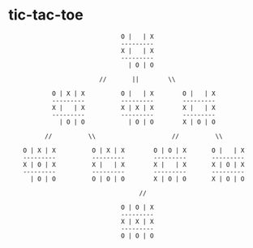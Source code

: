 # tic-tac-toe


                                   O |   | X
                                   ---------
                                   X |   | X
                                   ---------
                                     | O | O

                             //       ||        \\

                O | X | X          O |   | X        O |   | X
                ---------          ---------        ---------
                X |   | X          X | X | X        X |   | X
                ---------          ---------        ---------
                  | O | O            | O | O        X | O | O

              //          \\                     //          \\

        O | X | X          O | X | X        O | O | X       O |   | X
        ---------          ---------        ---------       ---------
        X | O | X          X |   | X        X |   | X       X | O | X
        ---------          ---------        ---------       ---------
          | O | O          O | O | O        X | O | O       X | O | O

                                        //

                                   O | O | X
                                   ---------
                                   X | X | X
                                   ---------
                                   O | O | O
                                   
